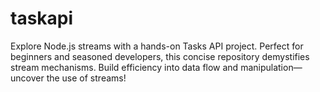 # taskapi
Explore Node.js streams with a hands-on Tasks API project. Perfect for beginners and seasoned developers, this concise repository demystifies stream mechanisms. Build efficiency into data flow and manipulation—uncover the use of streams!
